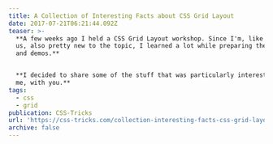 ```yaml
---
title: A Collection of Interesting Facts about CSS Grid Layout
date: 2017-07-21T06:21:44.092Z
teaser: >-
  **A few weeks ago I held a CSS Grid Layout workshop. Since I'm, like most of
  us, also pretty new to the topic, I learned a lot while preparing the slides
  and demos.**


  **I decided to share some of the stuff that was particularly interesting to
  me, with you.**
tags:
  - css
  - grid
publication: CSS-Tricks
url: 'https://css-tricks.com/collection-interesting-facts-css-grid-layout/'
archive: false
---
```


